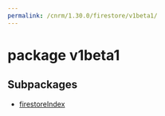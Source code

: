 ```yaml
---
permalink: /cnrm/1.30.0/firestore/v1beta1/
---
```


# package v1beta1



## Subpackages

* [firestoreIndex](firestore-v1beta1-firestoreIndex.md)
